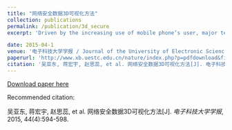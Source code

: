 ```yaml
---
title: "网络安全数据3D可视化方法"
collection: publications
permalink: /publication/3d_secure
excerpt: 'Driven by the increasing use of mobile phone’s user, major telecommunication providers deploy more base stations to cover a wider geographic area. However, that leads to soaring energy consumption. The primary contribution of this paper is to propose a visual analytics approach to enhance energy awareness for cellular network planning. With the goal of increasing energy efficiency and maintaining the quality of service, we present a map-based visual analysis tool called Aureole for the exploration and analysis of cellular networks in spatial and temporal aspects. Moreover, it was designed with circular composition theory to allow users to concentrate on the area of interest while not losing the context information. With this method, users can conduct a multi-level analysis of the cellular network. Finally, we show the effectiveness of the approach in a set of usage scenarios.'

date: 2015-04-1
venue: '电子科技大学学报 / Journal of the University of Electronic Science and Technology of China'
paperurl: 'http://www.xb.uestc.edu.cn/nature/index.php?p=pdfdownload&file=public/uploadfiles/UESTC20150420.pdf&item_id=1706'
citation: '吴亚东, 蒋宏宇, 赵思蕊, et al. 网络安全数据3D可视化方法[J]. 电子科技大学学报, 2015, 44(4):594-598.'
---
```


[Download paper here](http://www.swustvis.cn/media/filer_public/filer_public/ff/de/ffdefdf1-0b16-4ef9-9b71-6531d1d1b382/aureole-jov-jiang.pdf)

Recommended citation: 

吴亚东, 蒋宏宇, 赵思蕊, et al. 网络安全数据3D可视化方法[J]. <i>电子科技大学学报</i>, 2015, 44(4):594-598.
